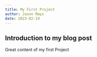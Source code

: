 ```yaml
---
title: My First Project
author: Jason Mays
date: 2023-02-19
---
```


## Introduction to my blog post

Great content of my first Project
